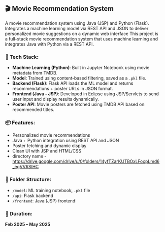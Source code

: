 ## 🎬 Movie Recommendation System

A movie recommendation system using Java (JSP) and Python (Flask). Integrates a machine learning model via REST API and JSON to deliver personalized movie suggestions on a dynamic web interface
This project is a full-stack movie recommendation system that uses machine learning and integrates Java with Python via a REST API.

### 🔧 Tech Stack:
- **Machine Learning (Python)**: Built in Jupyter Notebook using movie metadata from TMDB.
- **Model**: Trained using content-based filtering, saved as a `.pkl` file.
- **Backend (Flask)**: Flask API loads the ML model and returns recommendations + poster URLs in JSON format.
- **Frontend (Java - JSP)**: Developed in Eclipse using JSP/Servlets to send user input and display results dynamically.
- **Poster API**: Movie posters are fetched using TMDB API based on recommended titles.

### 📦 Features:
- Personalized movie recommendations
- Java + Python integration using REST API and JSON
- Poster fetching and dynamic display
- Clean UI with JSP and HTML/CSS
- directory name - https://drive.google.com/drive/u/0/folders/14yfTZarKUTBOxLFocpLmd6_egVVRSIHC

### 📁 Folder Structure:
- `/model`: ML training notebook, `.pkl` file
- `/api`: Flask backend
- `/frontend`: Java (JSP) frontend

### 📅 Duration:
**Feb 2025 – May 2025**
